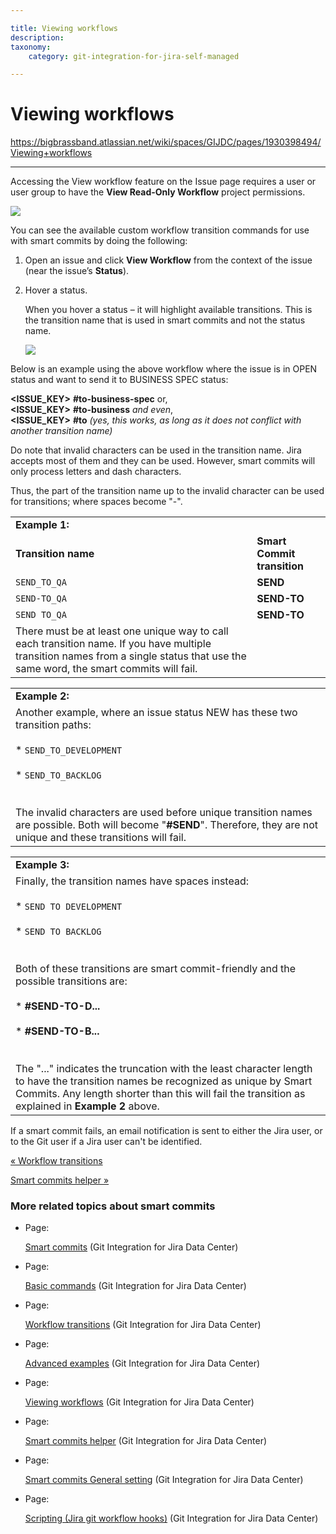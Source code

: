```yaml
---

title: Viewing workflows
description:
taxonomy:
    category: git-integration-for-jira-self-managed

---
```


# Viewing workflows

<https://bigbrassband.atlassian.net/wiki/spaces/GIJDC/pages/1930398494/Viewing+workflows>

* * *

Accessing the View workflow feature on the Issue page requires a user or user group to have the **View Read-Only Workflow** project permissions.

![](https://bigbrassband.atlassian.net/wiki/download/attachments/1930398494/gitserver-issue-page-view-workflow-sel.png?version=1&modificationDate=1630642891465&cacheVersion=1&api=v2)

You can see the available custom workflow transition commands for use with smart commits by doing the following:

1.  Open an issue and click **View Workflow** from the context of the issue (near the issue’s **Status**).
    
2.  Hover a status.
    
    When you hover a status – it will highlight available transitions. This is the transition name that is used in smart commits and not the status name.
    
    ![](https://bigbrassband.atlassian.net/wiki/download/attachments/1930398494/jira-workflow-hover(c).png?version=1&modificationDate=1630642891722&cacheVersion=1&api=v2)

Below is an example using the above workflow where the issue is in OPEN status and want to send it to BUSINESS SPEC status:

**<ISSUE\_KEY>** **#to-business-spec** or,  
**<ISSUE\_KEY>** **#to-business** _and even_,  
**<ISSUE\_KEY>** **#to** _(yes, this works, as long as it does not conflict with another transition name)_

Do note that invalid characters can be used in the transition name. Jira accepts most of them and they can be used. However, smart commits will only process letters and dash characters.

Thus, the part of the transition name up to the invalid character can be used for transitions; where spaces become "-".

|     |     |
| --- | --- |
| **Example 1:** |     |
| **Transition name** | **Smart Commit transition** |
| `SEND_TO_QA` | **SEND** |
| `SEND-TO_QA` | **SEND-TO** |
| `SEND TO_QA` | **SEND-TO** |
| There must be at least one unique way to call each transition name. If you have multiple transition names from a single status that use the same word, the smart commits will fail. |     |

|     |
| --- |
| **Example 2:** |
| Another example, where an issue status NEW has these two transition paths:<br><br>*   `SEND_TO_DEVELOPMENT`<br>    <br>*   `SEND_TO_BACKLOG`<br>    <br><br>The invalid characters are used before unique transition names are possible. Both will become "**#SEND**". Therefore, they are not unique and these transitions will fail. |

|     |
| --- |
| **Example 3:** |
| Finally, the transition names have spaces instead:<br><br>*   `SEND TO DEVELOPMENT`<br>    <br>*   `SEND TO BACKLOG`<br>    <br><br>Both of these transitions are smart commit-friendly and the possible transitions are:<br><br>*   **#SEND-TO-D...**<br>    <br>*   **#SEND-TO-B...**<br>    <br><br>The "..." indicates the truncation with the least character length to have the transition names be recognized as unique by Smart Commits. Any length shorter than this will fail the transition as explained in **Example 2** above. |

If a smart commit fails, an email notification is sent to either the Jira user, or to the Git user if a Jira user can't be identified.

[« Workflow transitions](/wiki/spaces/GIJDC/pages/1930398464/Workflow+transitions)

[Smart commits helper »](/wiki/spaces/GIJDC/pages/1930398529/Smart+commits+helper)

### More related topics about smart commits

*   Page:
    
    [Smart commits](/wiki/spaces/GIJDC/pages/1930398395/Smart+commits) (Git Integration for Jira Data Center)
    
*   Page:
    
    [Basic commands](/wiki/spaces/GIJDC/pages/1930398422/Basic+commands) (Git Integration for Jira Data Center)
    
*   Page:
    
    [Workflow transitions](/wiki/spaces/GIJDC/pages/1930398464/Workflow+transitions) (Git Integration for Jira Data Center)
    
*   Page:
    
    [Advanced examples](/wiki/spaces/GIJDC/pages/1930398446/Advanced+examples) (Git Integration for Jira Data Center)
    
*   Page:
    
    [Viewing workflows](/wiki/spaces/GIJDC/pages/1930398494/Viewing+workflows) (Git Integration for Jira Data Center)
    
*   Page:
    
    [Smart commits helper](/wiki/spaces/GIJDC/pages/1930398529/Smart+commits+helper) (Git Integration for Jira Data Center)
    
*   Page:
    
    [Smart commits General setting](/wiki/spaces/GIJDC/pages/1930398554/Smart+commits+General+setting) (Git Integration for Jira Data Center)
    
*   Page:
    
    [Scripting (Jira git workflow hooks)](/wiki/spaces/GIJDC/pages/1930398579) (Git Integration for Jira Data Center)